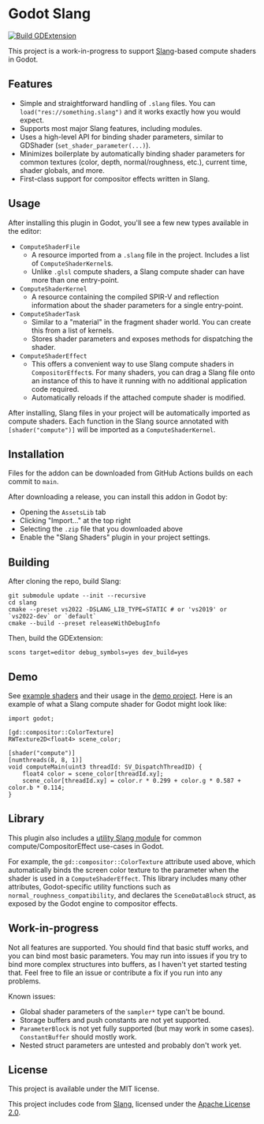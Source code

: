 # Godot Slang

[![Build GDExtension](https://github.com/DevPrice/godot-slang/actions/workflows/builds.yml/badge.svg)](https://github.com/DevPrice/godot-slang/actions/workflows/builds.yml)

This project is a work-in-progress to support [Slang](https://shader-slang.org/)-based compute shaders in Godot.

## Features
* Simple and straightforward handling of `.slang` files. You can `load("res://something.slang")` and it works exactly how you would expect.
* Supports most major Slang features, including modules.
* Uses a high-level API for binding shader parameters, similar to GDShader (`set_shader_parameter(...)`).
* Minimizes boilerplate by automatically binding shader parameters for common textures (color, depth, normal/roughness, etc.), current time, shader globals, and more.
* First-class support for compositor effects written in Slang.

## Usage

After installing this plugin in Godot, you'll see a few new types available in the editor:
* `ComputeShaderFile`
  * A resource imported from a `.slang` file in the project. Includes a list of `ComputeShaderKernel`s.
  * Unlike `.glsl` compute shaders, a Slang compute shader can have more than one entry-point.
* `ComputeShaderKernel`
  * A resource containing the compiled SPIR-V and reflection information about the shader parameters for a single entry-point.
* `ComputeShaderTask`
  * Similar to a "material" in the fragment shader world. You can create this from a list of kernels.
  * Stores shader parameters and exposes methods for dispatching the shader.
* `ComputeShaderEffect`
  * This offers a convenient way to use Slang compute shaders in `CompositorEffect`s. For many shaders, you can drag a Slang file onto an instance of this to have it running with no additional application code required.
  * Automatically reloads if the attached compute shader is modified.

After installing, Slang files in your project will be automatically imported as compute shaders.
Each function in the Slang source annotated with `[shader("compute")]` will be imported as a `ComputeShaderKernel`.

## Installation

Files for the addon can be downloaded from GitHub Actions builds on each commit to `main`.

After downloading a release, you can install this addon in Godot by:
* Opening the `AssetsLib` tab
* Clicking "Import..." at the top right
* Selecting the `.zip` file that you downloaded above
* Enable the "Slang Shaders" plugin in your project settings.

## Building

After cloning the repo, build Slang:

```shell
git submodule update --init --recursive
cd slang
cmake --preset vs2022 -DSLANG_LIB_TYPE=STATIC # or 'vs2019' or `vs2022-dev` or `default`
cmake --build --preset releaseWithDebugInfo
```

Then, build the GDExtension:
```shell
scons target=editor debug_symbols=yes dev_build=yes
```

## Demo

See [example shaders](demo/shaders) and their usage in the [demo project](demo). Here is an example of what a Slang compute shader for Godot might look like:

```slang
import godot;

[gd::compositor::ColorTexture]
RWTexture2D<float4> scene_color;

[shader("compute")]
[numthreads(8, 8, 1)]
void computeMain(uint3 threadId: SV_DispatchThreadID) {
    float4 color = scene_color[threadId.xy];
    scene_color[threadId.xy] = color.r * 0.299 + color.g * 0.587 + color.b * 0.114;
}
```

## Library

This plugin also includes a [utility Slang module](demo/addons/shader-slang/modules/godot.slang) for common compute/CompositorEffect use-cases in Godot.

For example, the `gd::compositor::ColorTexture` attribute used above, which automatically binds the screen color texture to the parameter when the shader is used in a `ComputeShaderEffect`.
This library includes many other attributes, Godot-specific utility functions such as `normal_roughness_compatibility`, and declares the `SceneDataBlock` struct, as exposed by the Godot engine to compositor effects.

## Work-in-progress

Not all features are supported. You should find that basic stuff works, and you can bind most basic parameters.
You may run into issues if you try to bind more complex structures into buffers, as I haven't yet started testing that.
Feel free to file an issue or contribute a fix if you run into any problems.

Known issues:
* Global shader parameters of the `sampler*` type can't be bound.
* Storage buffers and push constants are not yet supported.
* `ParameterBlock` is not yet fully supported (but may work in some cases). `ConstantBuffer` should mostly work.
* Nested struct parameters are untested and probably don't work yet.

## License

This project is available under the MIT license.

This project includes code from [Slang](https://github.com/shader-slang/slang), licensed under the [Apache License 2.0](https://www.apache.org/licenses/LICENSE-2.0).
